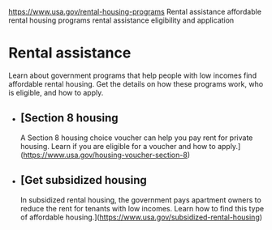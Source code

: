 

https://www.usa.gov/rental-housing-programs
Rental assistance
affordable rental housing programs
rental assistance eligibility and application

Rental assistance
=================

Learn about government programs that help people with low incomes find affordable rental housing. Get the details on how these programs work, who is eligible, and how to apply.

* [Section 8 housing
  -----------------

  A Section 8 housing choice voucher can help you pay rent for private housing. Learn if you are eligible for a voucher and how to apply.](https://www.usa.gov/housing-voucher-section-8)
* [Get subsidized housing
  ----------------------

  In subsidized rental housing, the government pays apartment owners to reduce the rent for tenants with low incomes. Learn how to find this type of affordable housing.](https://www.usa.gov/subsidized-rental-housing)
